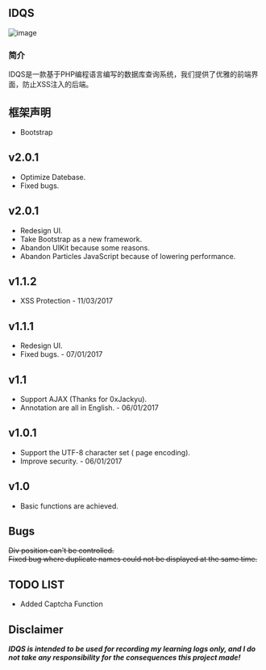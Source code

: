 ## IDQS
![image](https://raw.githubusercontent.com/polichan/IDQS/master/screenshot.png)

### 简介
IDQS是一款基于PHP编程语言编写的数据库查询系统，我们提供了优雅的前端界面，防止XSS注入的后端。

## 框架声明
- Bootstrap

## v2.0.1
* Optimize Datebase.
* Fixed bugs.

## v2.0.1
* Redesign UI.
* Take Bootstrap as a new framework.
* Abandon UIKit because some reasons.
* Abandon Particles JavaScript because of lowering performance.

## v1.1.2
* XSS Protection - 11/03/2017

## v1.1.1
* Redesign UI.
* Fixed bugs. - 07/01/2017

## v1.1
*  Support AJAX (Thanks for 0xJackyu).
* Annotation are all in English. - 06/01/2017

## v1.0.1
* Support the UTF-8 character set ( page encoding).
*  Improve security. - 06/01/2017

## v1.0
*  Basic functions are achieved.

## Bugs
~~Div position can't be controlled.~~  
~~Fixed bug where duplicate names could not be displayed at the same time.~~

## TODO LIST
* Added Captcha Function


## Disclaimer
***IDQS is intended to be used for recording my learning logs only, and I do not take any responsibility for the consequences this project made!***

